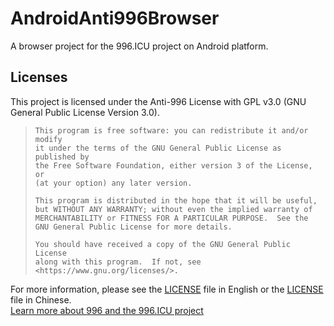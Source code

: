 # AndroidAnti996Browser
A browser project for the 996.ICU project on Android platform\.  
  
## Licenses
This project is licensed under the Anti-996 License with GPL v3.0 \(GNU General Public License Version 3.0\)\.  

>     This program is free software: you can redistribute it and/or modify  
>     it under the terms of the GNU General Public License as published by  
>     the Free Software Foundation, either version 3 of the License, or  
>     (at your option) any later version.  
>   
>     This program is distributed in the hope that it will be useful,  
>     but WITHOUT ANY WARRANTY; without even the implied warranty of  
>     MERCHANTABILITY or FITNESS FOR A PARTICULAR PURPOSE.  See the  
>     GNU General Public License for more details.  
>   
>     You should have received a copy of the GNU General Public License  
>     along with this program.  If not, see <https://www.gnu.org/licenses/>.  

For more information, please see the [LICENSE](LICENSE-en-US) file in English or the [LICENSE](LICENSE-zh-CN) file in Chinese\.  
[Learn more about 996 and the 996.ICU project](https://996.icu/#/en-US)  

